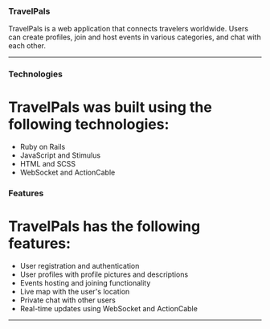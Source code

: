 ### TravelPals

TravelPals is a web application that connects travelers worldwide. Users can create profiles, join and host events in various categories, and chat with each other.

---

### Technologies

# TravelPals was built using the following technologies:

* Ruby on Rails
* JavaScript and Stimulus
* HTML and SCSS
* WebSocket and ActionCable

### Features

# TravelPals has the following features:

* User registration and authentication
* User profiles with profile pictures and descriptions
* Events hosting and joining functionality
* Live map with the user's location
* Private chat with other users
* Real-time updates using WebSocket and ActionCable

---
